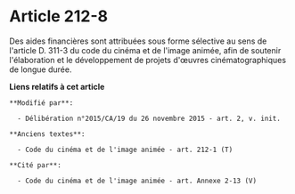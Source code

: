 # Article 212-8

Des aides financières sont attribuées sous forme sélective au sens de l'article D. 311-3 du code du cinéma et de l'image
animée, afin de soutenir l'élaboration et le développement de projets d'œuvres cinématographiques de longue durée.

**Liens relatifs à cet article**

	**Modifié par**:

	  - Délibération n°2015/CA/19 du 26 novembre 2015 - art. 2, v. init.

	**Anciens textes**:

	  - Code du cinéma et de l'image animée - art. 212-1 (T)

	**Cité par**:

	  - Code du cinéma et de l'image animée - art. Annexe 2-13 (V)
